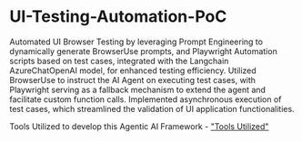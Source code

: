 # UI-Testing-Automation-PoC
Automated UI Browser Testing by leveraging Prompt Engineering to dynamically generate BrowserUse prompts, and Playwright
Automation scripts based on test cases, integrated with the Langchain AzureChatOpenAI model, for enhanced testing efficiency.
Utilized BrowserUse to instruct the AI Agent on executing test cases, with Playwright serving as a fallback mechanism to extend the
agent and facilitate custom function calls. Implemented asynchronous execution of test cases, which streamlined the validation of UI application functionalities.

Tools Utilized to develop this Agentic AI Framework -
["Tools Utilized"]("https://github.com/rshdeka/UI-Testing-Automation-PoC/blob/main/Images/IMG_3737.png")
